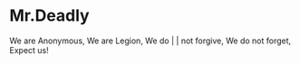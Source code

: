 # Mr.Deadly
We are Anonymous, We are Legion, We do | | not forgive, We do not forget, Expect us!                     
